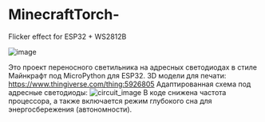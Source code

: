 # MinecraftTorch-
Flicker effect for ESP32 + WS2812B

![image](https://github.com/user-attachments/assets/fd765172-7794-4722-9631-98a7ecf11943)

Это проект переносного светильника на адресных светодиодах в стиле Майнкрафт под MicroPython для ESP32.
3D модели для печати: https://www.thingiverse.com/thing:5926805
Адаптированная схема под адресные светодиоды:
![circuit_image](https://github.com/user-attachments/assets/c3905f11-7e9a-49d1-8109-7edbc8596104)
В коде снижена частота процессора, а также включается режим глубокого сна для энергосбережения (автономности).
